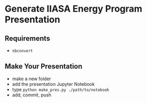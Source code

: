 # Generate IIASA Energy Program Presentation

## Requirements

- `nbconvert`

## Make Your Presentation

- make a new folder
- add the presentation Jupyter Notebook
- type `python make_pres.py ./path/to/notebook`
- add, commit, push
